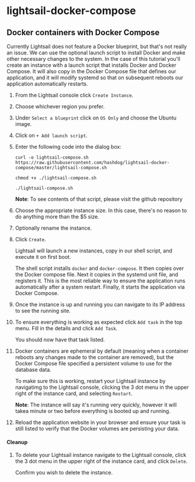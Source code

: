 # lightsail-docker-compose

## Docker containers with Docker Compose
Currently Lightsail does not feature a Docker blueprint, but that's not really an issue. We can use the optional launch script to install Docker and make other necessary changes to the system. In the case of this tutorial you'll create an instance with a launch script that installs Docker and Docker Compose. It will also copy in the Docker Compose file that defines our application, and it will modify systemd so that on subsequent reboots our application automatically restarts.

1. From the Lightsail console click `Create Instance`.

1. Choose whichever region you prefer.

1. Under `Select a blueprint` click on `OS Only` and choose the Ubuntu image.

1. Click on `+ Add launch script`.

1. Enter the following code into the dialog box:

   ```
   curl -o lightsail-compose.sh https://raw.githubusercontent.com/hashdog/lightsail-docker-compose/master/lightsail-compose.sh

   chmod +x ./lightsail-compose.sh

   ./lightsail-compose.sh
   ```

   **Note**: To see contents of that script, please visit the github repository

1. Choose the appropriate instance size. In this case, there's no reason to do anything more than the $5 size.

1. Optionally rename the instance.

1. Click `Create`.

   Lightsail will launch a new instances, copy in our shell script, and execute it on first boot.

   The shell script installs `docker` and `docker-compose`. It then copies over the Docker compose file. Next it copies in the systemd unit file, and registers it. This is the most reliable way to ensure the application runs automatically after a system restart. Finally, it starts the application via Docker Compose.

1. Once the instance is up and running you can navigate to its IP address to see the running site.

1. To ensure everything is working as expected click `Add task` in the top menu. Fill in the details and click `Add Task`.

   You should now have that task listed.

1. Docker containers are ephemeral by default (meaning when a container reboots any changes made to the container are removed), but the Docker Compose file specified a persistent volume to use for the database data.

   To make sure this is working, restart your Lightsail instance by navigatimg to the Lightsail console, clicking the 3 dot menu in the upper right of the instance card, and selecting `Restart`.

   **Note**: The instance will say it's running very quickly, however it will takea  minute or two before everything is booted up and running.

1. Reload the application website in your browser and ensure your task is still listed to verify that the Docker volumes are persisting your data.

#### Cleanup
1. To delete your Lightsail instance navigate to the Lightsail console, click the 3 dot menu in the upper right of the instance card, and click `Delete`.

   Confirm you wish to delete the instance.
